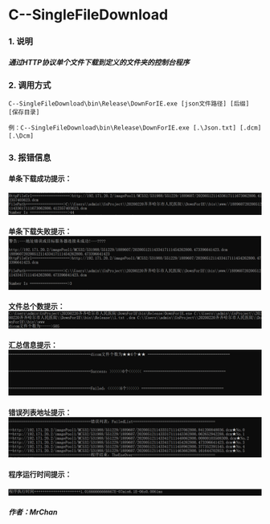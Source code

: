 # C--SingleFileDownload

### 1. 说明

##### 		通过HTTP协议单个文件下载到定义的文件夹的控制台程序

### 2. 调用方式

````
C--SingleFileDownload\bin\Release\DownForIE.exe [json文件路径] [后缀] [保存目录]
````

````
例：C--SingleFileDownload\bin\Release\DownForIE.exe [.\Json.txt] [.dcm] [.\Dcm]
````

### 3. 报错信息

#### 单条下载成功提示：

![success](./image/success.jpg)

#### 单条下载失败提示：![Falid](.\image\Falid.jpg)

#### 文件总个数提示：![FileNum](.\image\FileNum.jpg)

#### 汇总信息提示：![AlInfo](.\image\AlInfo.jpg)

#### 错误列表地址提示：![ErrList](.\image\ErrList.jpg)

#### 程序运行时间提示：

![Time](.\image\Time.jpg)

##### 																																				作者：MrChan

##### 	